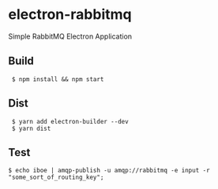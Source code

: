 # electron-rabbitmq
Simple RabbitMQ Electron Application

## Build

```
 $ npm install && npm start
```

## Dist

```
 $ yarn add electron-builder --dev
 $ yarn dist
```

## Test

```
$ echo iboe | amqp-publish -u amqp://rabbitmq -e input -r "some_sort_of_routing_key";
```
